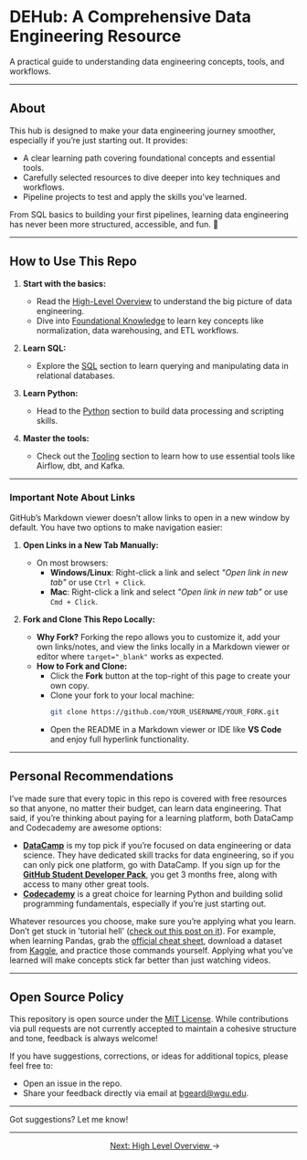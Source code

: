 # DEHub: A Comprehensive Data Engineering Resource

A practical guide to understanding data engineering concepts, tools, and workflows.

---

## About

This hub is designed to make your data engineering journey smoother, especially if you’re just starting out. It provides:  
- A clear learning path covering foundational concepts and essential tools.  
- Carefully selected resources to dive deeper into key techniques and workflows.  
- Pipeline projects to test and apply the skills you’ve learned.

From SQL basics to building your first pipelines, learning data engineering has never been more structured, accessible, and fun. 🚀  


---

## How to Use This Repo

1. **Start with the basics:**  
   - Read the <a href="./01_high_level_overview/README.md" target="_blank" rel="noopener noreferrer">High-Level Overview</a> to understand the big picture of data engineering.
   - Dive into <a href="./02_foundations/README.md" target="_blank" rel="noopener noreferrer">Foundational Knowledge</a> to learn key concepts like normalization, data warehousing, and ETL workflows.

2. **Learn SQL:**  
   - Explore the <a href="./03_SQL/README.md" target="_blank" rel="noopener noreferrer">SQL</a> section to learn querying and manipulating data in relational databases.

3. **Learn Python:**  
   - Head to the <a href="./04_python/README.md" target="_blank" rel="noopener noreferrer">Python</a> section to build data processing and scripting skills.

4. **Master the tools:**  
   - Check out the <a href="./05_tooling/README.md" target="_blank" rel="noopener noreferrer">Tooling</a> section to learn how to use essential tools like Airflow, dbt, and Kafka.

---

### **Important Note About Links**

GitHub’s Markdown viewer doesn’t allow links to open in a new window by default. You have two options to make navigation easier:  

1. **Open Links in a New Tab Manually:**  
   - On most browsers:  
     - **Windows/Linux**: Right-click a link and select *"Open link in new tab"* or use `Ctrl + Click`.  
     - **Mac**: Right-click a link and select *"Open link in new tab"* or use `Cmd + Click`.  

2. **Fork and Clone This Repo Locally:**  
   - **Why Fork?** Forking the repo allows you to customize it, add your own links/notes, and view the links locally in a Markdown viewer or editor where `target="_blank"` works as expected.  
   - **How to Fork and Clone:**  
     - Click the **Fork** button at the top-right of this page to create your own copy.  
     - Clone your fork to your local machine:  
       ```bash
       git clone https://github.com/YOUR_USERNAME/YOUR_FORK.git
       ```  
     - Open the README in a Markdown viewer or IDE like **VS Code** and enjoy full hyperlink functionality.

---

## Personal Recommendations

I’ve made sure that every topic in this repo is covered with free resources so that anyone, no matter their budget, can learn data engineering. That said, if you’re thinking about paying for a learning platform, both DataCamp and Codecademy are awesome options:

- **<a href="https://www.datacamp.com" target="_blank" rel="noopener noreferrer">DataCamp</a>** is my top pick if you’re focused on data engineering or data science. They have dedicated skill tracks for data engineering, so if you can only pick one platform, go with DataCamp. If you sign up for the **<a href="https://education.github.com/pack" target="_blank" rel="noopener noreferrer">GitHub Student Developer Pack</a>**, you get 3 months free, along with access to many other great tools.
- **<a href="https://www.codecademy.com" target="_blank" rel="noopener noreferrer">Codecademy</a>** is a great choice for learning Python and building solid programming fundamentals, especially if you’re just starting out.

Whatever resources you choose, make sure you’re applying what you learn. Don’t get stuck in 'tutorial hell' (<a href="https://www.reddit.com/r/learnprogramming/comments/qrlx5m/what_exactly_is_tutorial_hell/" target="_blank" rel="noopener noreferrer">check out this post on it</a>). For example, when learning Pandas, grab the <a href="https://pandas.pydata.org/Pandas_Cheat_Sheet.pdf" target="_blank" rel="noopener noreferrer">official cheat sheet</a>, download a dataset from <a href="https://www.kaggle.com/" target="_blank" rel="noopener noreferrer">Kaggle</a>, and practice those commands yourself. Applying what you’ve learned will make concepts stick far better than just watching videos.

---

## Open Source Policy

This repository is open source under the <a href="./LICENSE.md" target="_blank" rel="noopener noreferrer">MIT License</a>. While contributions via pull requests are not currently accepted to maintain a cohesive structure and tone, feedback is always welcome!

If you have suggestions, corrections, or ideas for additional topics, please feel free to:
- Open an issue in the repo.
- Share your feedback directly via email at <a href="mailto:bgeard@wgu.edu" target="_blank" rel="noopener noreferrer">bgeard@wgu.edu</a>.

---

Got suggestions? Let me know!

---

<p align="center">
  <span style="margin-left: 40px;"><a href="./01_high_level_overview/README.md">Next: High Level Overview </a>→</span>
</p>



